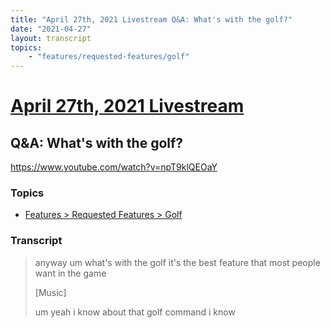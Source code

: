 ```yaml
---
title: "April 27th, 2021 Livestream Q&A: What's with the golf?"
date: "2021-04-27"
layout: transcript
topics:
    - "features/requested-features/golf"
---
```

# [April 27th, 2021 Livestream](../2021-04-27.md)
## Q&A: What's with the golf?
https://www.youtube.com/watch?v=npT9klQEOaY

### Topics
* [Features > Requested Features > Golf](../topics/features/requested-features/golf.md)

### Transcript

> anyway um what's with the golf it's the best feature that most people want in the game
>
> [Music]
>
> um yeah i know about that golf command i know

